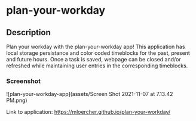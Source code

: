 # plan-your-workday

## Description
Plan your workday with the plan-your-workday app! This application has local storage persistance and color coded timeblocks for the past, present and future hours. Once a task is saved, webpage can be closed and/or refreshed while maintaining user entries in the corresponding timeblocks. 

### Screenshot
![plan-your-workday-app](assets/Screen Shot 2021-11-07 at 7.13.42 PM.png)


Link to application: https://mloercher.github.io/plan-your-workday/